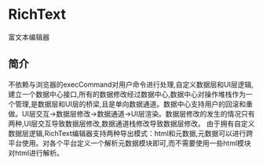 # RichText

富文本编辑器

## 简介

不依赖与浏览器的execCommand对用户命令进行处理,自定义数据层和UI层逻辑,建立一个数据中心接口,所有的数据修改经过数据中心,数据中心对操作堆栈作为一个管理,是数据层和UI层的桥梁,且是单向数据通道。数据中心支持用户的回滚和重做。UI层交互->数据层修改->数据通道->UI层渲染。数据层修改的发生的情况只有两种,UI层交互导致数据层修改,数据通道栈修改导致数据层修改。
由于拥有自定义数据层逻辑,RichText编辑器支持两种导出模式：html和元数据,元数据可以进行跨平台使用。对各个平台定义一个解析元数据模块即可,而不需要使用一些html模块对html进行解析。
